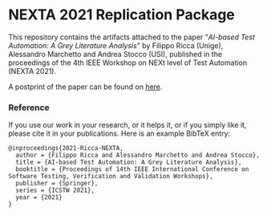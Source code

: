 # NEXTA 2021 Replication Package

This repository contains the artifacts attached to the paper "_AI-based Test Automation: A Grey Literature Analysis_" by Filippo Ricca (Unige), Alessandro Marchetto and Andrea Stocco (USI), published in the proceedings of the 4th IEEE Workshop on NEXt level of Test Automation (NEXTA 2021).

A postprint of the paper can be found on [here](https://github.com/riccaF/nexta2021-replication-package-material/blob/main/2021-Ricca-ICSTW.pdf).

### Reference

If you use our work in your research, or it helps it, or if you simply like it, please cite it in your publications. Here is an example BibTeX entry:

```
@inproceedings{2021-Ricca-NEXTA,
  author = {Filippo Ricca and Alessandro Marchetto and Andrea Stocco},
  title = {AI-based Test Automation: A Grey Literature Analysis},
  booktitle = {Proceedings of 14th IEEE International Conference on Software Testing, Verification and Validation Workshops},
  publisher = {Springer},
  series = {ICSTW 2021},
  year = {2021}
}
```
